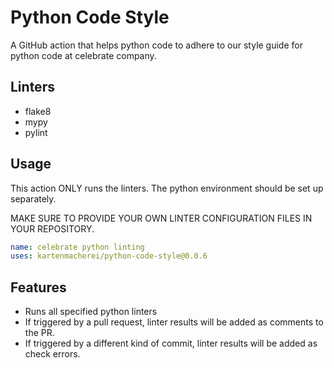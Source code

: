 # Python Code Style

A GitHub action that helps python code to adhere
to our style guide for python code at celebrate company.

## Linters

- flake8
- mypy
- pylint

## Usage

This action ONLY runs the linters.
The python environment should be set up separately.

MAKE SURE TO PROVIDE YOUR OWN LINTER CONFIGURATION FILES IN YOUR REPOSITORY.

```yaml
name: celebrate python linting
uses: kartenmacherei/python-code-style@0.0.6
```

## Features

- Runs all specified python linters
- If triggered by a pull request, linter results will be added as comments to the PR.
- If triggered by a different kind of commit, linter results will be added as check errors.
